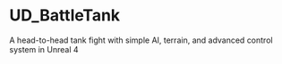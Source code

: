 # UD_BattleTank
A head-to-head tank fight with simple AI, terrain, and advanced control system in Unreal 4
